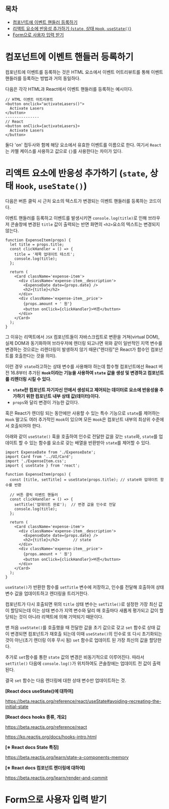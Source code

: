 <h2>목차</h2>

- [컴포넌트에 이벤트 핸들러 등록하기](#컴포넌트에-이벤트-핸들러-등록하기)
- [리액트 요소에 반응성 추가하기 (`state`, 상태 `Hook`, `useState()`)](#리액트-요소에-반응성-추가하기-state-상태-hook-usestate)
- [Form으로 사용자 입력 받기](#form으로-사용자-입력-받기)

# 컴포넌트에 이벤트 핸들러 등록하기

컴포넌트에 이벤트를 등록하는 것은 HTML 요소에서 이벤트 어트리뷰트를 통해 이벤트 핸들러를 등록하는 방법과 거의 동일하다.

다음은 각각 HTML과 React에서 이벤트 핸들러를 등록하는 예시이다.

```
// HTML 이벤트 어트리뷰트
<button onclick="activateLasers()">
  Activate Lasers
</button>
---------------
// React
<button onClick={activateLasers}>
  Activate Lasers
</button>
```

둘다 'on' 접두사와 함께 해당 요소에서 유효한 이벤트를 이름으로 한다. 여기서 `React`는 카멜 케이스를 사용하고 값으로 `{}`를 사용한다는 차이가 있다.

 
# 리액트 요소에 반응성 추가하기 (`state`, 상태 `Hook`, `useState()`)

다음은 버튼 클릭 시 근처 요소의 텍스트가 변경되는 이벤트 핸들러를 등록하는 코드이다. 

이벤트 핸들러를 등록하고 이벤트를 발생시키면 `console.log(title)`로 인해 브라우저 콘솔창에 변경된 `title` 값이 출력되는 반면 화면의 `<h2>`요소의 텍스트는 변경되지 않는다.

```
function ExpenseItem(props) {
  let title = props.title;
  const clickHandler = () => {
    title = '제목 업데이트 테스트';
    console.log(title);
  };

  return (
    <Card className='expense-item'>
      <div className='expense-item__description'>
        <ExpenseDate date={props.date} />
        <h2>{title}</h2>
      </div>
      <div className='expense-item__price'>
        {props.amount + ' 원'}
        <button onClick={clickHandler}>버튼</button>
      </div>
    </Card>
  );
}
```
그 이유는 리액트에서 `JSX` 컴포넌트들이 자바스크립트로 변환을 거쳐(virtual DOM), 실제 DOM과 동기화하여 브라우저에 렌더링 되고나면 위와 같이 일반적인 지역 변수를 변경하는 것으로는 리렌더링이 발생하지 않기 때문("렌더링"은 React가 함수인 컴포넌트를 호출한다는 것을 의미). 

이런 경우 `state`라고하는 상태 변수를 사용해야 하는데 함수형 컴포넌트에선 React 버전 16.8부터 추가된 **`Hook`이라는 기능을 사용하여 `state` 값을 생성 및 변경하고 컴포넌트를 리렌더링 시킬 수 있다.**

+ **`state`란 컴포넌트 자기자신 안에서 생성되고 제어되는 데이터로 요소에 반응성을 추가하기 위한 컴포넌트 내부 상태 값(데이터)이다.**
+ `props`와 달리 변경이 가능한 값이다.

훅은 React가 렌더링 되는 동안에만 사용할 수 있는 특수 기능으로 `state`를 제어하는 `Hook` 말고도 여러 추가적인 `Hook`이 있으며 모든 `Hook`은 컴포넌트 내부의 최상위 수준에서 호출되어야 한다.

아래와 같이 `useState()` 훅을 호출하여 인수로 전달한 값을 갖는 `state`와, `state`를 업데이트 할 수 있는 함수를 요소로 갖는 배열을 반환받아 `state`를 제어할 수 있다.

```
import ExpenseDate from './ExpenseDate';
import Card from '../UI/Card';
import './ExpenseItem.css';
import { useState } from 'react';

function ExpenseItem(props) {
  const [title, setTitle] = useState(props.title); // state와 업데이트 함수를 반환

  // 버튼 클릭 이벤트 핸들러
  const clickHandler = () => {
    setTitle('업데이트 완료');  // 변경 값을 인수로 전달
    console.log(title);
  };

  return (
    <Card className='expense-item'>
      <div className='expense-item__description'>
        <ExpenseDate date={props.date} />
        <h2>{title}</h2>      // state
      </div>
      <div className='expense-item__price'>
        {props.amount + ' 원'}
        <button onClick={clickHandler}>버튼</button>
      </div>
    </Card>
  );
}
```

`useState()`가 반환한 함수를 `setTitle` 변수에 저장하고, 인수를 전달해 호출하여 상태 변수 값을 업데이트하고 렌더링을 트리거한다.

컴포넌트가 다시 호출되면 위의 `title` 상태 변수는 `setTitle()`로 설정한 가장 최신 값이 할당되는데 이는 상태 변수가 지역 변수와 달리 매 호출마다 새롭게 평가되고 값이 할당되는 것이 아니라 리액트에 의해 기억되기 때문이다.

맨 처음 `useState()`를 호출했을 때 전달한 값을 초기 값으로 갖고 `set` 함수로 상태 값이 변경되면 컴포넌트가 재호출 되는데 이때 `useState()`의 인수로 또 다시 초기화되는 것이 아닌(초기 렌더링 이후 무시 됨) `set` 함수로 업데이트 된 가장 최신의 값을 할당한다.

추가로 `set`함수를 통한 `state` 값의 변경은 비동기적으로 이루어진다. 따라서 `setTitle()` 다음에 `console.log()`가 위치하여도 콘솔창에는 업데이트 전 값이 출력된다. 

<!-- 비동기로 동작하는게 맞나? -->

결국 `set` 함수는 다음 렌더링에 대한 상태 변수만 업데이트하는 것.

<!--


후크 종류
State 후크
Context 후크
Ref(참조) 후크
Effect 후크
Performance Hooks

그 외 -->

**[React docs useState()에 대하여]**

https://beta.reactjs.org/reference/react/useState#avoiding-recreating-the-initial-state

**[React docs hooks 종류, 개요]**

https://beta.reactjs.org/reference/react

https://ko.reactjs.org/docs/hooks-intro.html

**[※ React docs State 특징]**

https://beta.reactjs.org/learn/state-a-components-memory

**[※ React docs 컴포넌트 렌더링에 대하여]**

https://beta.reactjs.org/learn/render-and-commit


# Form으로 사용자 입력 받기